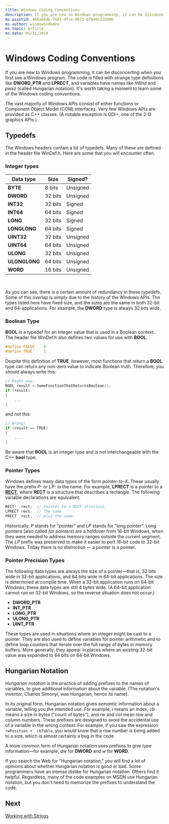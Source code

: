 ```yaml
---
title: Windows Coding Conventions
description: If you are new to Windows programming, it can be disconcerting when you first see a Windows program.
ms.assetid: 466a66db-7681-4fce-9672-07849cd1b096
ms.author: windowssdkdev
ms.topic: article
ms.date: 05/31/2018
---
```


# Windows Coding Conventions

If you are new to Windows programming, it can be disconcerting when you first see a Windows program. The code is filled with strange type definitions like **DWORD\_PTR** and **LPRECT**, and variables have names like *hWnd* and *pwsz* (called Hungarian notation). It's worth taking a moment to learn some of the Windows coding conventions.

The vast majority of Windows APIs consist of either functions or Component Object Model (COM) interfaces. Very few Windows APIs are provided as C++ classes. (A notable exception is GDI+, one of the 2-D graphics APIs.)

## Typedefs

The Windows headers contain a lot of typedefs. Many of these are defined in the header file WinDef.h. Here are some that you will encounter often.

### Integer types



| Data type     | Size    | Signed?  |
|---------------|---------|----------|
| **BYTE**      | 8 bits  | Unsigned |
| **DWORD**     | 32 bits | Unsigned |
| **INT32**     | 32 bits | Signed   |
| **INT64**     | 64 bits | Signed   |
| **LONG**      | 32 bits | Signed   |
| **LONGLONG**  | 64 bits | Signed   |
| **UINT32**    | 32 bits | Unsigned |
| **UINT64**    | 64 bits | Unsigned |
| **ULONG**     | 32 bits | Unsigned |
| **ULONGLONG** | 64 bits | Unsigned |
| **WORD**      | 16 bits | Unsigned |



 

As you can see, there is a certain amount of redundancy in these typedefs. Some of this overlap is simply due to the history of the Windows APIs. The types listed here have fixed size, and the sizes are the same in both 32-bit and 64-applications. For example, the **DWORD** type is always 32 bits wide.

### Boolean Type

**BOOL** is a typedef for an integer value that is used in a Boolean context. The header file WinDef.h also defines two values for use with **BOOL**.


```C++
#define FALSE    0 
#define TRUE     1
```



Despite this definition of **TRUE**, however, most functions that return a **BOOL** type can return any non-zero value to indicate Boolean truth. Therefore, you should always write this:


```C++
// Right way.
BOOL result = SomeFunctionThatReturnsBoolean();
if (result) 
{ 
    ...
}
```



and not this:


```C++
// Wrong!
if (result == TRUE) 
{
    ... 
}
```



Be aware that **BOOL** is an integer type and is not interchangeable with the C++ **bool** type.

### Pointer Types

Windows defines many data types of the form *pointer-to-X*. These usually have the prefix *P-* or *LP-* in the name. For example, **LPRECT** is a pointer to a [**RECT**](https://msdn.microsoft.com/library/windows/desktop/dd162897), where **RECT** is a structure that describes a rectangle. The following variable declarations are equivalent.


```C++
RECT*  rect;  // Pointer to a RECT structure.
LPRECT rect;  // The same
PRECT  rect;  // Also the same.
```



Historically, *P* stands for "pointer" and *LP* stands for "long pointer". Long pointers (also called *far pointers*) are a holdover from 16-bit Windows, when they were needed to address memory ranges outside the current segment. The *LP* prefix was preserved to make it easier to port 16-bit code to 32-bit Windows. Today there is no distinction — a pointer is a pointer.

### Pointer Precision Types

The following data types are always the size of a pointer—that is, 32 bits wide in 32-bit applications, and 64 bits wide in 64-bit applications. The size is determined at compile time. When a 32-bit application runs on 64-bit Windows, these data types are still 4 bytes wide. (A 64-bit application cannot run on 32-bit Windows, so the reverse situation does not occur.)

-   **DWORD\_PTR**
-   **INT\_PTR**
-   **LONG\_PTR**
-   **ULONG\_PTR**
-   **UINT\_PTR**

These types are used in situations where an integer might be cast to a pointer. They are also used to define variables for pointer arithmetic and to define loop counters that iterate over the full range of bytes in memory buffers. More generally, they appear in places where an existing 32-bit value was expanded to 64 bits on 64-bit Windows.

## Hungarian Notation

*Hungarian notation* is the practice of adding prefixes to the names of variables, to give additional information about the variable. (The notation's inventor, Charles Simonyi, was Hungarian, hence its name).

In its original form, Hungarian notation gives *semantic* information about a variable, telling you the intended use. For example, *i* means an index, *cb* means a size in bytes ("count of bytes"), and *rw* and *col* mean row and column numbers. These prefixes are designed to avoid the accidental use of a variable in the wrong context. For example, if you saw the expression `rwPosition +  cbTable`, you would know that a row number is being added to a size, which is almost certainly a bug in the code

A more common form of Hungarian notation uses prefixes to give *type* information—for example, *dw* for **DWORD** and *w* for **WORD**.

If you search the Web for "Hungarian notation," you will find a lot of opinions about whether Hungarian notation is good or bad. Some programmers have an intense dislike for Hungarian notation. Others find it helpful. Regardless, many of the code examples on MSDN use Hungarian notation, but you don't need to memorize the prefixes to understand the code.

## Next

[Working with Strings](working-with-strings.md)

 

 




